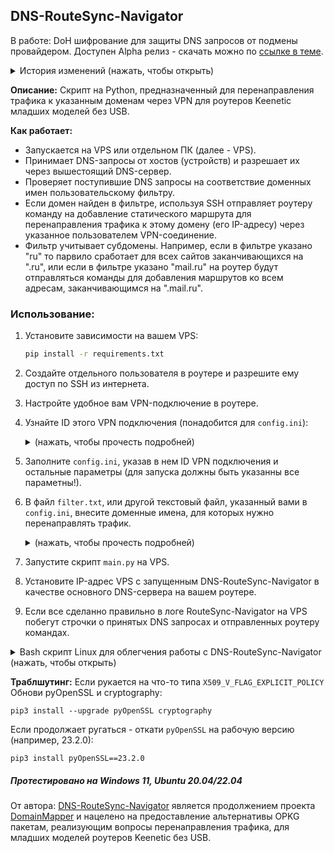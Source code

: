## DNS-RouteSync-Navigator
В работе: DoH шифрование для защиты DNS запросов от подмены провайдером. Доступен Alpha релиз - скачать можно по [ссылке в теме](https://github.com/Ground-Zerro/DNS-RouteSync-Navigator/issues/3#issuecomment-2302113035).

<details>
   <summary>История изменений (нажать, чтобы открыть)</summary>

- Добавлен bash-скрипт для работы с Linux, позволяющий установить сервис как системную службу, запускать, перезапускать, останавливать и удалять службу, а также запускать в обычном интерпретаторе Python (полезно для отладки).
- Полностью реализован задуманный функционал.
- Время жизни DNS кэша уменьшено до 20 секунд.
- Кэширование IP-адресов для сокращения числа обращений к роутеру по SSH (время жизни кэша — 1 час).
- Добавление маршрута больше не блокирует основную функцию DNS сервера.
- Повышена стабильность работы.

</details>

**Описание:** Скрипт на Python, предназначенный для перенаправления трафика к указанным доменам через VPN для роутеров Keenetic младших моделей без USB.

**Как работает:**
- Запускается на VPS или отдельном ПК (далее - VPS).
- Принимает DNS-запросы от хостов (устройств) и разрешает их через вышестоящий DNS-сервер.
- Проверяет поступившие DNS запросы на соответствие доменных имен пользовательскому фильтру.
- Если домен найден в фильтре, используя SSH отправляет роутеру команду на добавление статического маршрута для перенаправления трафика к этому домену (его IP-адресу) через указанное пользователем VPN-соединение.
- Фильтр учитывает субдомены. Например, если в фильтре указано "ru" то парвило сработает для всех сайтов заканчивающихся на ".ru", или если в фильтре указано "mail.ru" на роутер будут отправляться команды для добавления маршрутов ко всем адресам, заканчивающимся на ".mail.ru".

###  Использование:
1. Установите зависимости на вашем VPS:

   ```bash
   pip install -r requirements.txt
   ```
2. Создайте отдельного пользователя в роутере и разрешите ему доступ по SSH из интернета.
3. Настройте удобное вам VPN-подключение в роутере.
4. Узнайте ID этого VPN подключения (понадобится для `config.ini`):
   <details>
   <summary>(нажать, чтобы прочесть подробней)</summary>
   - Авторизуйтесь в админке роутера (например, `http://192.168.1.1`),
   - Добавьте "a" к адресу (`http://192.168.1.1/a`),
   - Введите "show interface" в командной строке,
   - Найдите ваше VPN-подключение по названию и скопируйте его ID.
   </details>

5. Заполните `config.ini`, указав в нем ID VPN подключения и остальные параметры (для запуска должны быть указанны все параметны!).
6. В файл `filter.txt`, или другой текстовый файл, указанный вами в `config.ini`, внесите доменные имена, для которых нужно перенаправлять трафик.
   <details>
   <summary>(нажать, чтобы прочесть подробней)</summary>
   
   - Создайте файл, например `filter.txt`, запишите в него доменные имена - одно имя на строку. Пример:
   ```
   ab.chatgpt.com
   api.openai.com
   arena.openai.com
   ```
   - Укажите полный путь к нему в `config.ini`
   
   Важно: если записать URL вместо доменного имени (например, `ab.chatgpt.com/login` вместо `ab.chatgpt.com`) скрипт уйдет в ошибку.
   </details>

7. Запустите скрипт `main.py` на VPS.
8. Установите IP-адрес VPS с запущенным DNS-RouteSync-Navigator в качестве основного DNS-сервера на вашем роутере.
9. Если все сделанно правильно в логе RouteSync-Navigator на VPS побегут строчки о принятых DNS запросах и отправленных роутеру командах.

<details>
    <summary>Bash скрипт Linux для облегчения работы с DNS-RouteSync-Navigator (нажать, чтобы открыть)</summary>

**Что умеет:**
- Установка DNS-RouteSync-Navigator в качестве системной службы.
- Запуск, перезапуск, остановка и удаление службы.
- Запуск кода в Python (полезно для дебага).

**Использование:**  
- [Скачайте](https://raw.githubusercontent.com/Ground-Zerro/DNS-RouteSync-Navigator/main/start.sh), положите рядом с основным скриптом и запустите `start.sh`.
- Или выполните код в консоли:

    ```bash
    curl -O https://raw.githubusercontent.com/Ground-Zerro/DNS-RouteSync-Navigator/main/start.sh && chmod +x start.sh && ./start.sh
    ```
</details>

**Траблшутинг:**
Если рукается на что-то типа `X509_V_FLAG_EXPLICIT_POLICY`  
Обнови pyOpenSSL и cryptography:
```
pip3 install --upgrade pyOpenSSL cryptography
```
Если продолжает ругаться - откати `pyOpenSSL` на рабочую версию (например, 23.2.0):
```
pip3 install pyOpenSSL==23.2.0
```


##### Протестировано на Windows 11, Ubuntu 20.04/22.04
От автора: [DNS-RouteSync-Navigator](https://github.com/Ground-Zerro/DNS-RouteSync-Navigator#dns-routesync-navigator) является продолжением проекта [DomainMapper](https://github.com/Ground-Zerro/DomainMapper) и нацелено на предоставление альтернативы OPKG пакетам, реализующим вопросы перенаправления трафика, для младших моделей роутеров Keenetic без USB.
